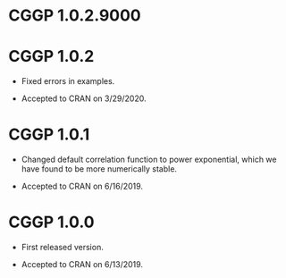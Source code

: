 # CGGP 1.0.2.9000

# CGGP 1.0.2

* Fixed errors in examples.

* Accepted to CRAN on 3/29/2020.

# CGGP 1.0.1

* Changed default correlation function to power exponential,
which we have found to be more numerically stable.

* Accepted to CRAN on 6/16/2019.

# CGGP 1.0.0

* First released version.

* Accepted to CRAN on 6/13/2019.
